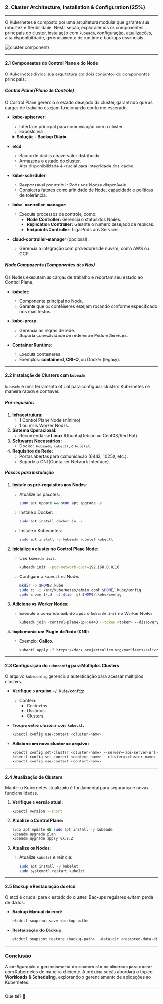 ### **2. Cluster Architecture, Installation & Configuration (25%)**

---

O Kubernetes é composto por uma arquitetura modular que garante sua robustez e flexibilidade. Nesta seção, exploraremos os componentes principais do cluster, instalação com `kubeadm`, configuração, atualizações, alta disponibilidade, gerenciamento de runtime e backups essenciais.

![cluster components](https://kubernetes.io/images/docs/kubernetes-cluster-architecture.svg "Figure 1. Kubernetes cluster components.")

---

#### **2.1 Componentes do Control Plane e do Node**

O Kubernetes divide sua arquitetura em dois conjuntos de componentes principais:

##### **Control Plane (Plano de Controle)**
O Control Plane gerencia o estado desejado do cluster, garantindo que as cargas de trabalho estejam funcionando conforme esperado.

- **kube-apiserver**:  
  - Interface principal para comunicação com o cluster.
  - Exposto via
  <details>
  <summary><strong>Solução - Backup Diário</strong></summary>

  **O que é uma API RESTful?**

  **API (Interface de Programação de Aplicações)** é uma forma de permitir que diferentes sistemas se comuniquem entre si. Quando falamos de **RESTful API**, estamos nos referindo a um tipo específico de API que segue os princípios da arquitetura **REST** (Representational State Transfer).

  ### Principais Características de uma API RESTful:

  1. **Baseada em HTTP**:  
    A comunicação é feita usando os métodos padrão do protocolo HTTP, como **GET**, **POST**, **PUT**, **DELETE**.

  2. **Sem estado (Stateless)**:  
    Cada requisição feita para a API deve conter todas as informações necessárias para ser processada. Ou seja, o servidor não armazena o estado da interação entre o cliente e a API. Cada requisição é independente.

  3. **Recursos identificados por URLs**:  
    Cada objeto ou dado que a API manipula é um **recurso**, e esses recursos são acessados por meio de URLs (endereços web). Por exemplo:
    - `/users`: Para acessar informações sobre usuários.
    - `/users/123`: Para acessar informações do usuário com ID 123.

  4. **Métodos HTTP**:
    - **GET**: Para **ler** dados.
    - **POST**: Para **criar** novos recursos.
    - **PUT**: Para **atualizar** um recurso existente.
    - **DELETE**: Para **remover** um recurso.

  5. **Formato comum de resposta**:  
    A resposta das requisições geralmente é enviada em formatos como **JSON** ou **XML**, sendo o JSON o mais comum. Por exemplo, uma requisição GET pode retornar algo assim:
    ```json
    {
      "id": 123,
      "nome": "João",
      "email": "joao@example.com"
    }

  </details>

  - Valida e processa solicitações de objetos do Kubernetes.

- **etcd**:  
  - Banco de dados chave-valor distribuído.  
  - Armazena o estado do cluster.  
  - Alta disponibilidade é crucial para integridade dos dados.

- **kube-scheduler**:  
  - Responsável por atribuir Pods aos Nodes disponíveis.  
  - Considera fatores como afinidade de Node, capacidade e políticas de tolerância.

- **kube-controller-manager**:  
  - Executa processos de controle, como:
    - **Node Controller:** Gerencia o status dos Nodes.
    - **Replication Controller:** Garante o número desejado de réplicas.
    - **Endpoints Controller:** Liga Pods aos Services.

- **cloud-controller-manager** (opcional):  
  - Gerencia a integração com provedores de nuvem, como AWS ou GCP.

##### **Node Components (Componentes dos Nós)**

Os Nodes executam as cargas de trabalho e reportam seu estado ao Control Plane.

- **kubelet**:  
  - Componente principal no Node.  
  - Garante que os contêineres estejam rodando conforme especificado nos manifestos.

- **kube-proxy**:  
  - Gerencia as regras de rede.  
  - Suporta conectividade de rede entre Pods e Services.

- **Container Runtime**:  
  - Executa contêineres.  
  - Exemplos: **containerd**, **CRI-O**, ou Docker (legacy).

---

#### **2.2 Instalação de Clusters com `kubeadm`**

`kubeadm` é uma ferramenta oficial para configurar clusters Kubernetes de maneira rápida e confiável.

##### **Pré-requisitos**
1. **Infraestrutura:**
   - 1 Control Plane Node (mínimo).  
   - 1 ou mais Worker Nodes.
2. **Sistema Operacional:**
   - Recomenda-se **Linux** (Ubuntu/Debian ou CentOS/Red Hat).
3. **Softwares Necessários:**
   - Docker, `kubeadm`, `kubectl`, e `kubelet`.
4. **Requisitos de Rede:**
   - Portas abertas para comunicação (6443, 10250, etc.).
   - Suporte a CNI (Container Network Interface).

##### **Passos para Instalação**

1. **Instale os pré-requisitos nos Nodes**:
   - Atualize os pacotes:
     ```bash
     sudo apt update && sudo apt upgrade -y
     ```
   - Instale o Docker:
     ```bash
     sudo apt install docker.io -y
     ```
   - Instale o Kubernetes:
     ```bash
     sudo apt install -y kubeadm kubelet kubectl
     ```

2. **Inicialize o cluster no Control Plane Node**:
   - Use `kubeadm init`:
     ```bash
     kubeadm init --pod-network-cidr=192.168.0.0/16
     ```
   - Configure o `kubectl` no Node:
     ```bash
     mkdir -p $HOME/.kube
     sudo cp -i /etc/kubernetes/admin.conf $HOME/.kube/config
     sudo chown $(id -u):$(id -g) $HOME/.kube/config
     ```

3. **Adicione os Worker Nodes**:
   - Execute o comando exibido após o `kubeadm init` no Worker Node:
     ```bash
     kubeadm join <control-plane-ip>:6443 --token <token> --discovery-token-ca-cert-hash sha256:<hash>
     ```

4. **Implemente um Plugin de Rede (CNI)**:
   - Exemplo: **Calico**.
     ```bash
     kubectl apply -f https://docs.projectcalico.org/manifests/calico.yaml
     ```

---

#### **2.3 Configuração do `kubeconfig` para Múltiplos Clusters**

O arquivo `kubeconfig` gerencia a autenticação para acessar múltiplos clusters.

- **Verifique o arquivo `~/.kube/config`:**
  - Contém:
    - Contextos.
    - Usuários.
    - Clusters.

- **Troque entre clusters com `kubectl`:**
  ```bash
  kubectl config use-context <cluster-name>
  ```

- **Adicione um novo cluster ao arquivo:**
  ```bash
  kubectl config set-cluster <cluster-name> --server=<api-server-url> --certificate-authority=<ca-file>
  kubectl config set-context <context-name> --cluster=<cluster-name> --user=<user-name>
  kubectl config use-context <context-name>
  ```

---

#### **2.4 Atualização de Clusters**

Manter o Kubernetes atualizado é fundamental para segurança e novas funcionalidades.

1. **Verifique a versão atual:**
   ```bash
   kubectl version --short
   ```

2. **Atualize o Control Plane:**
   ```bash
   sudo apt update && sudo apt install -y kubeadm
   kubeadm upgrade plan
   kubeadm upgrade apply vX.Y.Z
   ```

3. **Atualize os Nodes:**
   - Atualize `kubelet` e reinicie:
     ```bash
     sudo apt install -y kubelet
     sudo systemctl restart kubelet
     ```

---

#### **2.5 Backup e Restauração do etcd**

O etcd é crucial para o estado do cluster. Backups regulares evitam perda de dados.

- **Backup Manual do etcd:**
  ```bash
  etcdctl snapshot save <backup-path>
  ```

- **Restauração do Backup:**
  ```bash
  etcdctl snapshot restore <backup-path> --data-dir <restored-data-dir>
  ```

---

### **Conclusão**
A configuração e gerenciamento de clusters são os alicerces para operar com Kubernetes de maneira eficiente. A próxima seção abordará o tópico **Workloads & Scheduling**, explorando o gerenciamento de aplicações no Kubernetes.

---

Que tal? 🚀